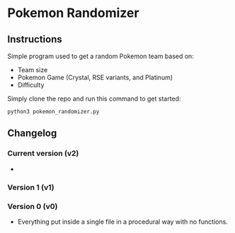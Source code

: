 # Pokemon Randomizer

## Instructions

Simple program used to get a random Pokemon team based on:

- Team size
- Pokemon Game (Crystal, RSE variants, and Platinum)
- Difficulty

Simply clone the repo and run this command to get started:

```
python3 pokemon_randomizer.py
```

## Changelog

### Current version (v2)

- 

### Version 1 (v1)



### Version 0 (v0)

- Everything put inside a single file in a procedural way with no functions.
